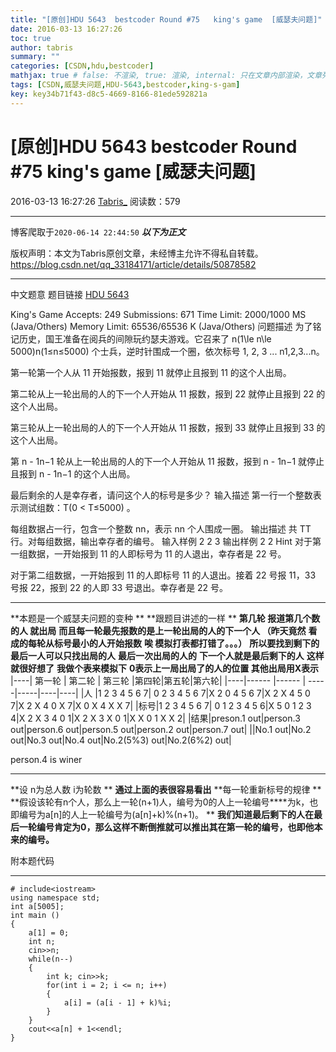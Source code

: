 ```yaml
---
title: "[原创]HDU 5643  bestcoder Round #75   king's game  [威瑟夫问题]"
date: 2016-03-13 16:27:26
toc: true
author: tabris
summary: ""
categories: [CSDN,hdu,bestcoder]
mathjax: true # false: 不渲染, true: 渲染, internal: 只在文章内部渲染，文章列表中不渲染
tags: [CSDN,威瑟夫问题,HDU-5643,bestcoder,king-s-gam]
key: key34b71f43-d8c5-4669-8166-81ede592821a
---
```


# [原创]HDU 5643  bestcoder Round #75   king's game  [威瑟夫问题]

2016-03-13 16:27:26  [Tabris_](https://me.csdn.net/qq_33184171) 阅读数：579

---

博客爬取于`2020-06-14 22:44:50`
***以下为正文***

版权声明：本文为Tabris原创文章，未经博主允许不得私自转载。
https://blog.csdn.net/qq_33184171/article/details/50878582

<!-- more -->

---

中文题意
题目链接    [HDU 5643](http://acm.hdu.edu.cn/showproblem.php?pid=5643)

King's Game  Accepts: 249   Submissions: 671
 Time Limit: 2000/1000 MS (Java/Others)   Memory Limit: 65536/65536 K (Java/Others)
问题描述
为了铭记历史，国王准备在阅兵的间隙玩约瑟夫游戏。它召来了 n(1\le n\le 5000)n(1≤n≤5000) 个士兵，逆时针围成一个圈，依次标号 1, 2, 3 ... n1,2,3...n。

第一轮第一个人从 11 开始报数，报到 11 就停止且报到 11 的这个人出局。

第二轮从上一轮出局的人的下一个人开始从 11 报数，报到 22 就停止且报到 22 的这个人出局。

第三轮从上一轮出局的人的下一个人开始从 11 报数，报到 33 就停止且报到 33 的这个人出局。

第 n - 1n−1 轮从上一轮出局的人的下一个人开始从 11 报数，报到 n - 1n−1 就停止且报到 n - 1n−1 的这个人出局。

最后剩余的人是幸存者，请问这个人的标号是多少？
输入描述
第一行一个整数表示测试组数：T(0 < T≤5000) 。

每组数据占一行，包含一个整数 nn，表示 nn 个人围成一圈。
输出描述
共 TT 行。对每组数据，输出幸存者的编号。
输入样例
2
2
3
输出样例
2
2
Hint
对于第一组数据，一开始报到 11 的人即标号为 11 的人退出，幸存者是 22 号。

对于第二组数据，一开始报到 11 的人即标号 11 的人退出。接着 22 号报 11，33 号报 22，报到 22 的人即 33 号退出。幸存者是 22 号。


-----------------

**本题是一个威瑟夫问题的变种 **
**跟题目讲述的一样  **
**第几轮 报道第几个数的人 就出局**
**而且每一轮最先报数的是上一轮出局的人的下一个人  （昨天竟然** **看成的每轮从标号最小的人开始报数** **唉  模拟打表都打错了。。。）**
**所以要找到剩下的最后一人可以只找出局的人** **最后一次出局的人的** **下一个人就是最后剩下的人**
**这样就很好想了**
**我做个表来模拟下**   **0表示上一局出局了的人的位置 其他出局用X表示**
|----| 第一轮 | 第二轮 | 第三轮 |第四轮|第五轮|第六轮|
|----|------ |------ | -----|-----|----|----|
|人     |1 2 3 4 5 6 7| 0 2 3 4 5 6 7|X 2 0 4 5 6 7|X 2 X 4 5 0 7|X 2 X 4 0 X 7|X 0 X 4 X X 7|
|标号|1 2 3 4 5 6 7| 0 1 2 3 4 5 6|X 5 0 1 2 3 4|X 2 X 3 4 0 1|X 2 X 3 X 0 1|X X 0 1 X X 2|
|结果|preson.1 out|person.3 out|person.6 out|person.5 out|person.2 out|person.7 out|
||No.1 out|No.2 out|No.3 out|No.4 out|No.2(5%3) out|No.2(6%2) out|

person.4 is winer

---------------
**设 n为总人数 i为轮数 **
**通过上面的表很容易看出**
**每一轮重新标号的规律 **
**假设该轮有n个人，那么上一轮(n+1)人，编号为0的人上一轮编号****为k，也即编号为a[n]的人上一轮编号为(a[n]+k)%(n+1)。 **
**我们知道最后剩下的人在最后一轮编号肯定为0，那么这样不断倒推就可以推出其在第一轮的编号，也即他本来的编号。**

附本题代码

--------------
```
# include<iostream>
using namespace std;
int a[5005];
int main ()
{
    a[1] = 0;
    int n; 
    cin>>n;
    while(n--)
    {
        int k; cin>>k;
        for(int i = 2; i <= n; i++)
        {
            a[i] = (a[i - 1] + k)%i;
        }
    }
    cout<<a[n] + 1<<endl;
}
```